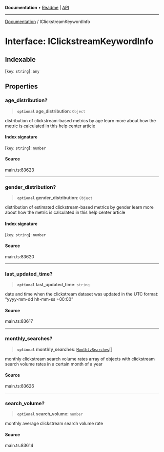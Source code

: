 **Documentation** • [Readme](../README.md) \| [API](../globals.md)

***

[Documentation](../README.md) / IClickstreamKeywordInfo

# Interface: IClickstreamKeywordInfo

## Indexable

 \[`key`: `string`\]: `any`

## Properties

### age\_distribution?

> **`optional`** **age\_distribution**: `Object`

distribution of clickstream-based metrics by age
learn more about how the metric is calculated in this help center article

#### Index signature

 \[`key`: `string`\]: `number`

#### Source

main.ts:83623

***

### gender\_distribution?

> **`optional`** **gender\_distribution**: `Object`

distribution of estimated clickstream-based metrics by gender
learn more about how the metric is calculated in this help center article

#### Index signature

 \[`key`: `string`\]: `number`

#### Source

main.ts:83620

***

### last\_updated\_time?

> **`optional`** **last\_updated\_time**: `string`

date and time when the clickstream dataset was updated
in the UTC format: “yyyy-mm-dd hh-mm-ss +00:00”

#### Source

main.ts:83617

***

### monthly\_searches?

> **`optional`** **monthly\_searches**: [`MonthlySearches`](../classes/MonthlySearches.md)[]

monthly clickstream search volume rates
array of objects with clickstream search volume rates in a certain month of a year

#### Source

main.ts:83626

***

### search\_volume?

> **`optional`** **search\_volume**: `number`

monthly average clickstream search volume rate

#### Source

main.ts:83614
